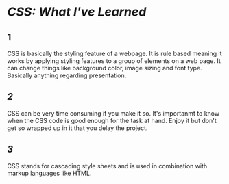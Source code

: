 # ***CSS: What I've Learned***


## **1** 

CSS is basically the styling feature of a webpage. It is rule based meaning it works by applying styling features
to a group of elements on a web page. It can change things like background color, image sizing and font type. Basically anything
regarding presentation. 



## ***2*** 

CSS can be very time consuming if you make it so. It's importanmt to know when the CSS code is good enough for the task at hand. Enjoy it but don't get so wrapped up in it that you 
delay the project.


## ***3***

CSS stands for cascading style sheets and is used in combination
with markup languages like HTML. 